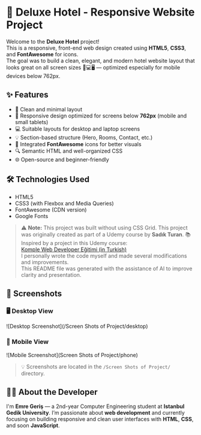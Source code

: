 # 🏨 Deluxe Hotel - Responsive Website Project

Welcome to the **Deluxe Hotel** project!  
This is a responsive, front-end web design created using **HTML5**, **CSS3**, and **FontAwesome** for icons.  
The goal was to build a clean, elegant, and modern hotel website layout that looks great on all screen sizes 📱💻🖥️ — optimized especially for mobile devices below 762px.

## ✨ Features

- 📐 Clean and minimal layout  
- 📱 Responsive design optimized for screens below **762px** (mobile and small tablets)  
- 💻 Suitable layouts for desktop and laptop screens  
- 💡 Section-based structure (Hero, Rooms, Contact, etc.)  
- 🧩 Integrated **FontAwesome** icons for better visuals  
- 🔍 Semantic HTML and well-organized CSS  
- 🌐 Open-source and beginner-friendly  

## 🛠️ Technologies Used

- HTML5  
- CSS3 (with Flexbox and Media Queries)  
- FontAwesome (CDN version)  
- Google Fonts  

> ⚠️ **Note:** This project was built without using CSS Grid.
> This project was originally created as part of a Udemy course by **Sadık Turan**.
> 📚 Inspired by a project in this Udemy course:  
> [Komple Web Developer Eğitimi (in Turkish)](https://www.udemy.com/course/komple-web-developer-kursu/?couponCode=KEEPLEARNING)  
> I personally wrote the code myself and made several modifications and improvements.  
> This README file was generated with the assistance of AI to improve clarity and presentation.

## 📸 Screenshots

### 🖥️ Desktop View  
![Desktop Screenshot](/Screen Shots of Project/desktop)

### 📱 Mobile View  
![Mobile Screenshot](Screen Shots of Project/phone)

> 💡 Screenshots are located in the `/Screen Shots of Project/` directory.

## 👨‍💻 About the Developer

I'm **Emre Geriş** — a 2nd-year Computer Engineering student at **Istanbul Gedik University**.
I’m passionate about **web development** and currently focusing on building responsive and clean user interfaces with **HTML**, **CSS**, and soon **JavaScript**.

 
